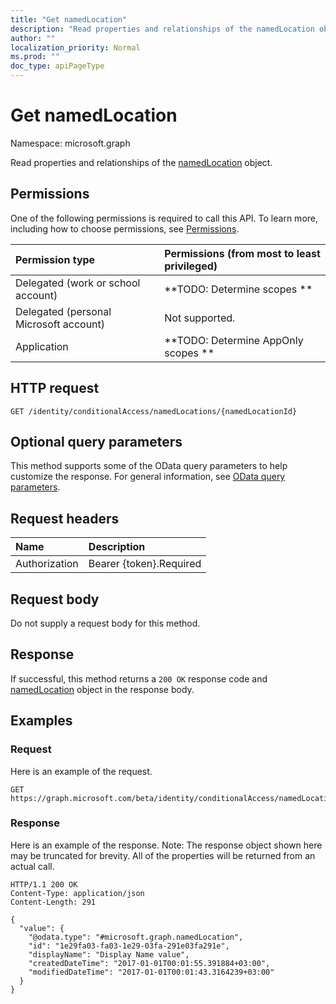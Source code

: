 ```yaml
---
title: "Get namedLocation"
description: "Read properties and relationships of the namedLocation object."
author: ""
localization_priority: Normal
ms.prod: ""
doc_type: apiPageType
---
```


# Get namedLocation

Namespace: microsoft.graph

Read properties and relationships of the [namedLocation](../resources/namedlocation.md) object.

## Permissions
One of the following permissions is required to call this API. To learn more, including how to choose permissions, see [Permissions](/concepts/permissions-reference.md).

|Permission type|Permissions (from most to least privileged)|
|:---|:---|
|Delegated (work or school account)|**TODO: Determine scopes **|
|Delegated (personal Microsoft account)|Not supported.|
|Application|**TODO: Determine AppOnly scopes **|

## HTTP request
<!-- {
  "blockType": "ignored"
}
-->
``` http
GET /identity/conditionalAccess/namedLocations/{namedLocationId}
```

## Optional query parameters
This method supports some of the OData query parameters to help customize the response. For general information, see [OData query parameters](/graph/query-parameters).

## Request headers
|Name|Description|
|:---|:---|
|Authorization|Bearer {token}.Required|

## Request body
Do not supply a request body for this method.

## Response
If successful, this method returns a `200 OK` response code and [namedLocation](../resources/namedlocation.md) object in the response body.

## Examples

### Request
Here is an example of the request.
<!-- {
  "blockType": "request",
  "name": "get_namedlocation"
}
-->
``` http
GET https://graph.microsoft.com/beta/identity/conditionalAccess/namedLocations/{namedLocationId}
```

### Response
Here is an example of the response. Note: The response object shown here may be truncated for brevity. All of the properties will be returned from an actual call.
<!-- {
  "blockType": "response",
  "truncated": true,
  "@odata.type": "microsoft.graph.namedLocation"
}
-->
``` http
HTTP/1.1 200 OK
Content-Type: application/json
Content-Length: 291

{
  "value": {
    "@odata.type": "#microsoft.graph.namedLocation",
    "id": "1e29fa03-fa03-1e29-03fa-291e03fa291e",
    "displayName": "Display Name value",
    "createdDateTime": "2017-01-01T00:01:55.391884+03:00",
    "modifiedDateTime": "2017-01-01T00:01:43.3164239+03:00"
  }
}
```


